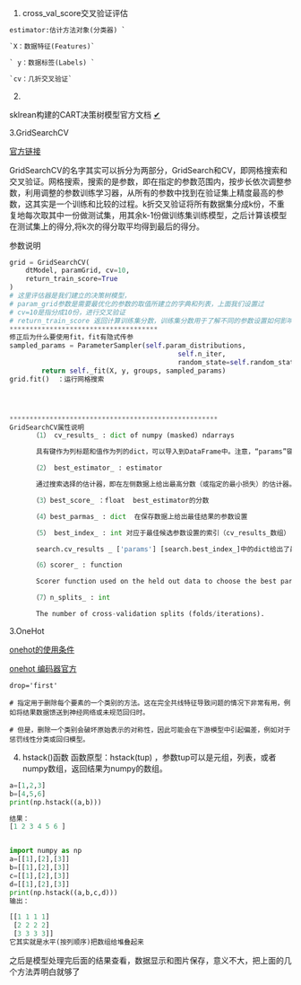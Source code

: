 1. cross_val_score交叉验证评估

```python
estimator:估计方法对象(分类器) `

`X：数据特征(Features)`

` y：数据标签(Labels) ` 

`cv：几折交叉验证`
```

2.

sklrean构建的CART决策树模型官方文档  [✔](https://scikit-learn.org/stable/modules/tree.html#tree)

3.GridSearchCV

[官方链接](https://scikit-learn.org/stable/modules/generated/sklearn.model_selection.GridSearchCV.html#sklearn.model_selection.GridSearchCV)

GridSearchCV的名字其实可以拆分为两部分，GridSearch和CV，即网格搜索和交叉验证。网格搜索，搜索的是参数，即在指定的参数范围内，按步长依次调整参数，利用调整的参数训练学习器，从所有的参数中找到在验证集上精度最高的参数，这其实是一个训练和比较的过程。k折交叉验证将所有数据集分成k份，不重复地每次取其中一份做测试集，用其余k-1份做训练集训练模型，之后计算该模型在测试集上的得分,将k次的得分取平均得到最后的得分。

参数说明

```python
grid = GridSearchCV(
    dtModel, paramGrid, cv=10,
    return_train_score=True
)
# 这里评估器是我们建立的决策树模型，
# param_grid参数是需要最优化的参数的取值所建立的字典和列表，上面我们设置过
# cv=10是指分成10份，进行交叉验证
# return_train_score 返回计算训练集分数，训练集分数用于了解不同的参数设置如何影响过拟合或欠拟合的权衡。但是，在训练集上计算分数可能在计算上很耗时，并且不严格要求选择产生最优泛化性能的参数。
*************************************
修正后为什么要使用fit，fit有隐式传参
sampled_params = ParameterSampler(self.param_distributions,
                                          self.n_iter,
                                          random_state=self.random_state)
        return self._fit(X, y, groups, sampled_params)
grid.fit()  ：运行网格搜索




****************************************************
GridSearchCV属性说明
　　　　（1） cv_results_ : dict of numpy (masked) ndarrays

　　　　具有键作为列标题和值作为列的dict，可以导入到DataFrame中。注意，“params”键用于存储所有参数候选项的参数设置列表。

　　　　（2） best_estimator_ : estimator

　　　　通过搜索选择的估计器，即在左侧数据上给出最高分数（或指定的最小损失）的估计器。如果refit = False，则不可用。

　　　　（3）best_score_ ：float  best_estimator的分数

　　　　（4）best_parmas_ : dict  在保存数据上给出最佳结果的参数设置

　　　　（5） best_index_ : int 对应于最佳候选参数设置的索引（cv_results_数组）

　　　　search.cv_results _ ['params'] [search.best_index_]中的dict给出了最佳模型的参数设置，给出了最高的平均分数（search.best_score_）。

　　　　（6）scorer_ : function

　　　　Scorer function used on the held out data to choose the best parameters for the model.

　　　　（7）n_splits_ : int

　　　　The number of cross-validation splits (folds/iterations).
```

3.OneHot

[ onehot的使用条件 ]( https://www.cnblogs.com/zongfa/p/9305657.html)

[onehot 编码器官方](https://scikit-learn.org/stable/modules/generated/sklearn.preprocessing.OneHotEncoder.html)

```pthon
drop='first'

# 指定用于删除每个要素的一个类别的方法。这在完全共线特征导致问题的情况下非常有用，例如将结果数据馈送到神经网络或未规范回归时。

# 但是，删除一个类别会破坏原始表示的对称性，因此可能会在下游模型中引起偏差，例如对于惩罚线性分类或回归模型。
```

4. hstack()函数 
  函数原型：hstack(tup) ，参数tup可以是元组，列表，或者numpy数组，返回结果为numpy的数组。

  ```python
  a=[1,2,3]
  b=[4,5,6]
  print(np.hstack((a,b)))
  
  结果：
  [1 2 3 4 5 6 ]
  
  
  import numpy as np
  a=[[1],[2],[3]]
  b=[[1],[2],[3]]
  c=[[1],[2],[3]]
  d=[[1],[2],[3]]
  print(np.hstack((a,b,c,d)))
  输出：
  
  [[1 1 1 1]
   [2 2 2 2]
   [3 3 3 3]]
  它其实就是水平(按列顺序)把数组给堆叠起来
  ```

之后是模型处理完后面的结果查看，数据显示和图片保存，意义不大，把上面的几个方法弄明白就够了